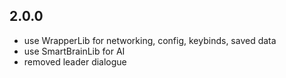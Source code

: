 
## 2.0.0

- use WrapperLib for networking, config, keybinds, saved data
- use SmartBrainLib for AI
- removed leader dialogue 

